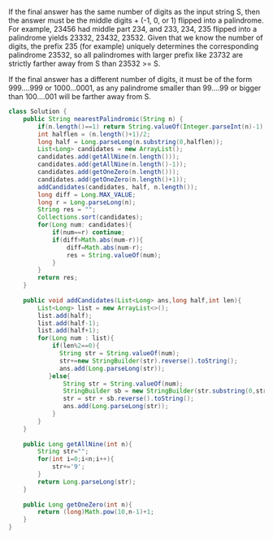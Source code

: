 If the final answer has the same number of digits as the input string S, then the answer must be the middle digits + (-1, 0, or 1) flipped into a palindrome. For example, 23456 had middle part 234, and 233, 234, 235 flipped into a palindrome yields 23332, 23432, 23532. Given that we know the number of digits, the prefix 235 (for example) uniquely determines the corresponding palindrome 23532, so all palindromes with larger prefix like 23732 are strictly farther away from S than 23532 >= S.  

If the final answer has a different number of digits, it must be of the form 999....999 or 1000...0001, as any palindrome smaller than 99....99 or bigger than 100....001 will be farther away from S.  

```java
class Solution {
    public String nearestPalindromic(String n) {
        if(n.length()==1) return String.valueOf(Integer.parseInt(n)-1);
        int halflen = (n.length()+1)/2;
        long half = Long.parseLong(n.substring(0,halflen));
        List<Long> candidates = new ArrayList();
        candidates.add(getAllNine(n.length()));
        candidates.add(getAllNine(n.length()-1));
        candidates.add(getOneZero(n.length()));
        candidates.add(getOneZero(n.length()+1));
        addCandidates(candidates, half, n.length());
        long diff = Long.MAX_VALUE;
        long r = Long.parseLong(n);
        String res = "";
        Collections.sort(candidates);
        for(Long num: candidates){
            if(num==r) continue;
            if(diff>Math.abs(num-r)){
                diff=Math.abs(num-r);
                res = String.valueOf(num);
            }
        }
        return res;
    }
    
    public void addCandidates(List<Long> ans,long half,int len){
        List<Long> list = new ArrayList<>();
        list.add(half);
        list.add(half-1);
        list.add(half+1);
        for(Long num : list){
            if(len%2==0){
              String str = String.valueOf(num);
              str+=new StringBuilder(str).reverse().toString();
              ans.add(Long.parseLong(str));
           }else{
               String str = String.valueOf(num);
               StringBuilder sb = new StringBuilder(str.substring(0,str.length()-1));
               str = str + sb.reverse().toString();
               ans.add(Long.parseLong(str));
            }
        }
    } 
    
    public Long getAllNine(int n){
        String str="";
        for(int i=0;i<n;i++){
            str+='9';
        }
        return Long.parseLong(str);
    }
    
    public Long getOneZero(int n){
        return (long)Math.pow(10,n-1)+1;
    }
}
```
